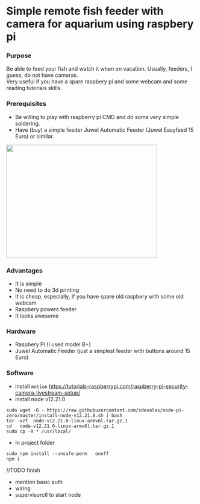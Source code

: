 # Simple remote fish feeder with camera for aquarium using raspbery pi

### Purpose
Be able to feed your fish and watch it when on vacation. Usually, feeders, I guess, do not have cameras.  
Very useful if you have a spare raspbery pi and some webcam and some reading tutorials skills.   

### Prerequisites

- Be willing to play with raspberry pi CMD and do some very simple soldering.
- Have (buy) a simple feeder Juwel Automatic Feeder (Juwel Easyfeed 15 Euro) or similar. 



<img src="https://images-na.ssl-images-amazon.com/images/I/61xPupca0OL._AC_SL1270_.jpg" data-canonical-src="https://images-na.ssl-images-amazon.com/images/I/61xPupca0OL._AC_SL1270_.jpg" width="400" height="300" />



### Advantages

- It is simple  
- No need to do 3d printing  
- It is cheap, especially, if you have spare old raspbery with some old webcam
- Raspbery powers feeder 
- It looks awesome 

### Hardware 
- Raspbery Pi (I used model B+)
- Juwel Automatic Feeder (just a simplest feeder with buttons around 15 Euro)


### Software 
- install `motion` https://tutorials-raspberrypi.com/raspberry-pi-security-camera-livestream-setup/
- install node v12.21.0

```
sudo wget -O - https://raw.githubusercontent.com/sdesalas/node-pi-zero/master/install-node-v12.21.0.sh | bash
tar -xzf  node-v12.21.0-linux-armv6l.tar.gz.1
cd   node-v12.21.0-linux-armv6l.tar.gz.1
sudo cp -R * /usr/local/

```

- In project folder

```
sudo npm install --unsafe-perm   onoff
npm i
```

//TODO finish
- mention basic auth   
- wiring   
- supervisorctl to start node  





